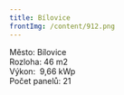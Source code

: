 ```yaml
---
title: Bílovice
frontImg: /content/912.png
---
```

<!--StartFragment-->

Město: Bílovice\
Rozloha: 46 m2\
Výkon:  9,66 kWp\
Počet panelů: 21

<!--EndFragment-->
